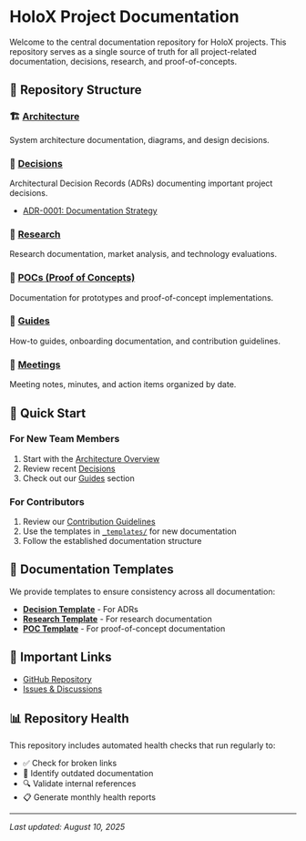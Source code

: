 # HoloX Project Documentation

Welcome to the central documentation repository for HoloX projects. This repository serves as a single source of truth for all project-related documentation, decisions, research, and proof-of-concepts.

## 📁 Repository Structure

### 🏗️ [Architecture](architecture/)
System architecture documentation, diagrams, and design decisions.

### 🎯 [Decisions](decisions/)
Architectural Decision Records (ADRs) documenting important project decisions.
- [ADR-0001: Documentation Strategy](decisions/ADR-0001-documentation-strategy.md)

### 🔬 [Research](research/)
Research documentation, market analysis, and technology evaluations.

### 🧪 [POCs (Proof of Concepts)](poc/)
Documentation for prototypes and proof-of-concept implementations.

### 📖 [Guides](guides/)
How-to guides, onboarding documentation, and contribution guidelines.

### 📅 [Meetings](meetings/)
Meeting notes, minutes, and action items organized by date.

## 🚀 Quick Start

### For New Team Members
1. Start with the [Architecture Overview](architecture/README.md)
2. Review recent [Decisions](decisions/README.md)
3. Check out our [Guides](guides/README.md) section

### For Contributors
1. Review our [Contribution Guidelines](guides/README.md)
2. Use the templates in [`_templates/`](_templates/) for new documentation
3. Follow the established documentation structure

## 📝 Documentation Templates

We provide templates to ensure consistency across all documentation:

- **[Decision Template](_templates/decision-template.md)** - For ADRs
- **[Research Template](_templates/research-template.md)** - For research documentation
- **[POC Template](_templates/poc-template.md)** - For proof-of-concept documentation

## 🔗 Important Links

- [GitHub Repository](https://github.com/HoloX-co/project-docs)
- [Issues & Discussions](https://github.com/HoloX-co/project-docs/issues)

## 📊 Repository Health

This repository includes automated health checks that run regularly to:
- ✅ Check for broken links
- 📅 Identify outdated documentation
- 🔍 Validate internal references
- 📋 Generate monthly health reports

---

*Last updated: August 10, 2025*

